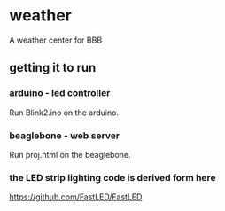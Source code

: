 # weather
A weather center for BBB

## getting it to run
### arduino - led controller
Run Blink2.ino on the arduino.

### beaglebone - web server
Run proj.html on the beaglebone.

### the LED strip lighting code is derived form here
https://github.com/FastLED/FastLED
